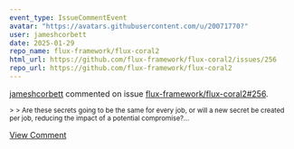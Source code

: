 ```yaml
---
event_type: IssueCommentEvent
avatar: "https://avatars.githubusercontent.com/u/20071770?"
user: jameshcorbett
date: 2025-01-29
repo_name: flux-framework/flux-coral2
html_url: https://github.com/flux-framework/flux-coral2/issues/256
repo_url: https://github.com/flux-framework/flux-coral2
---
```


<a href='https://github.com/jameshcorbett' target='_blank'>jameshcorbett</a> commented on issue <a href='https://github.com/flux-framework/flux-coral2/issues/256' target='_blank'>flux-framework/flux-coral2#256</a>.

<small>> > Are these secrets going to be the same for every job, or will a new secret be created per job, reducing the impact of a potential compromise?...</small>

<a href='https://github.com/flux-framework/flux-coral2/issues/256' target='_blank'>View Comment</a>